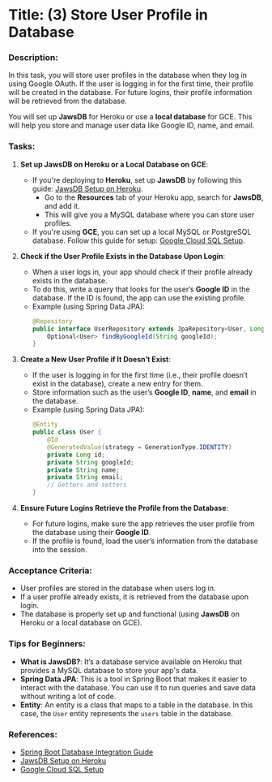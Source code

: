 # Title: (3) Store User Profile in Database

### Description:
In this task, you will store user profiles in the database when they log in using Google OAuth. If the user is logging in for the first time, their profile will be created in the database. For future logins, their profile information will be retrieved from the database.

You will set up **JawsDB** for Heroku or use a **local database** for GCE. This will help you store and manage user data like Google ID, name, and email.

### Tasks:

1. **Set up JawsDB on Heroku or a Local Database on GCE**:
   - If you're deploying to **Heroku**, set up **JawsDB** by following this guide: [JawsDB Setup on Heroku](https://elements.heroku.com/addons/jawsdb).
     - Go to the **Resources** tab of your Heroku app, search for **JawsDB**, and add it.
     - This will give you a MySQL database where you can store user profiles.
   - If you're using **GCE**, you can set up a local MySQL or PostgreSQL database. Follow this guide for setup: [Google Cloud SQL Setup](https://cloud.google.com/sql/docs).

2. **Check if the User Profile Exists in the Database Upon Login**:
   - When a user logs in, your app should check if their profile already exists in the database.
   - To do this, write a query that looks for the user’s **Google ID** in the database. If the ID is found, the app can use the existing profile.
   - Example (using Spring Data JPA):
     ```java
     @Repository
     public interface UserRepository extends JpaRepository<User, Long> {
         Optional<User> findByGoogleId(String googleId);
     }
     ```

3. **Create a New User Profile if It Doesn’t Exist**:
   - If the user is logging in for the first time (i.e., their profile doesn’t exist in the database), create a new entry for them.
   - Store information such as the user’s **Google ID**, **name**, and **email** in the database.
   - Example (using Spring Data JPA):
     ```java
     @Entity
     public class User {
         @Id
         @GeneratedValue(strategy = GenerationType.IDENTITY)
         private Long id;
         private String googleId;
         private String name;
         private String email;
         // Getters and setters
     }
     ```

4. **Ensure Future Logins Retrieve the Profile from the Database**:
   - For future logins, make sure the app retrieves the user profile from the database using their **Google ID**.
   - If the profile is found, load the user’s information from the database into the session.

### Acceptance Criteria:
- User profiles are stored in the database when users log in.
- If a user profile already exists, it is retrieved from the database upon login.
- The database is properly set up and functional (using **JawsDB** on Heroku or a local database on GCE).

### Tips for Beginners:
- **What is JawsDB?**: It’s a database service available on Heroku that provides a MySQL database to store your app's data.
- **Spring Data JPA**: This is a tool in Spring Boot that makes it easier to interact with the database. You can use it to run queries and save data without writing a lot of code.
- **Entity**: An entity is a class that maps to a table in the database. In this case, the `User` entity represents the `users` table in the database.

### References:
- [Spring Boot Database Integration Guide](https://www.baeldung.com/spring-boot-data-sql-and-nosql)
- [JawsDB Setup on Heroku](https://elements.heroku.com/addons/jawsdb)
- [Google Cloud SQL Setup](https://cloud.google.com/sql/docs)
